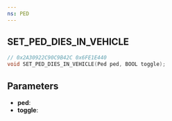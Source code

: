 ```yaml
---
ns: PED
---
```

## SET_PED_DIES_IN_VEHICLE

```c
// 0x2A30922C90C9B42C 0x6FE1E440
void SET_PED_DIES_IN_VEHICLE(Ped ped, BOOL toggle);
```


## Parameters
* **ped**: 
* **toggle**: 

